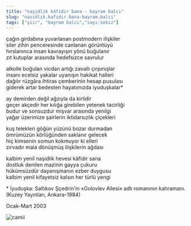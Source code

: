 ```yaml
---
title: "naşidlik kâfidir bana - bayram balcı"
slug: "nasidlik.kafidir.bana-bayram.balci"
tags: ["şiir", "bayram balcı","sayı:sekiz"]
---
```


çağın girdabına yuvarlanan postmodern ilişkiler\
siler zihin penceresinde canlanan görüntüyü\
hırslanınca insan kavrayışın yönü buğulanır\
zıt kutuplar arasında hedefsizce savrulur

alkolle boğulan vicdan artığı zavallı çırpınışlar\
insanı ecelsiz yakalar uyanışın hakikat halleri\
dağılır rüzgâra ihtiras çemberinin hesap pusulası\
giderek artar bedesten hayatımızda iyuduşkalar\*

ay demirden değil ağzıyla da kirlidir\
geçer akçedir her kılığa girebilen yetenek tacirliği\
budur ve sonsuzdur mişvar arasında yenilgi\
yağar üzerimize şairlerin iktidarsızlık çiçekleri

kuş telekleri göğün yüzünü bozar durmadan\
ömrümüzün körlüğünden saklanır gelecek\
hiç kimsenin somun kokmuyor ki elleri\
zırvadır mala dönüşmüş ilişkilerin ağdası

kalbim yenil naşidlik hevesi kâfidir sana\
dostluk denilen mazinin gayya çukuru\
hükümsüzdür dayanışmanın ezber duygusu\
kalbim yenil kifayetsiz kalsın her türlü yengi

\* İyuduşka: Saltıkov Şçedrin'in «Golovlev Ailesi» adlı romanının
kahramanı. (Kuzey Yayınları, Ankara-1984)

Ocak-Mart 2003



![camii](/img/camii.jpg)


